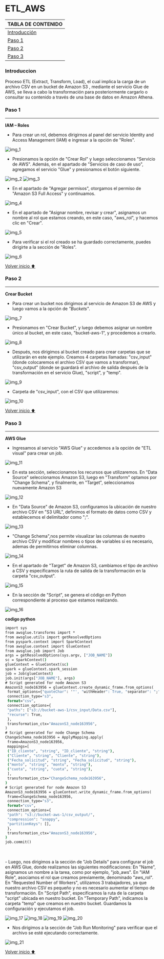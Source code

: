 # ETL_AWS

| TABLA DE CONTENIDO     |
| ------------ |
| [Introducción](#Introducción) |
| [Paso 1](#Paso-1) |
| [Paso 2](#Paso-2) |
| [Paso 3](#Paso-3) |


### Introduccion
Proceso ETL (Extract, Transform, Load), el cual implica la carga de un archivo CSV en un bucket de Amazon S3 , mediante el servicio Glue de AWS, se lleva a cabo la transformación para posteriormente cargarlo o consultar su contenido a través de una base de datos en Amazon Athena.


### Paso 1
-----------

**IAM – Roles**

- Para crear un rol, debemos dirigirnos al panel del servicio Identity and Access Management (IAM) e ingresar a la opción de "Roles".

![img_1](file/img_1.png)

- Presionamos la opción de "Crear Rol" y luego seleccionamos "Servicio de AWS". Además, en el apartado de "Servicios de caso de uso", agregamos el servicio "Glue" y presionamos el botón siguiente.

![img_2](file/img_2.png) ![img_3](file/img_3.png)

- En el apartado de "Agregar permisos", otorgamos el permiso de "Amazon S3 Full Access" y continuamos.

![img_4](file/img_4.png)

- En el apartado de "Asignar nombre, revisar y crear", asignamos un nombre al rol que estamos creando, en este caso, "aws_rol", y hacemos clic en "Crear".

![img_5](file/img_5.png)

- Para verificar si el rol creado se ha guardado correctamente, puedes dirigirte a la sección de "Roles".

![img_6](file/img_6.png)

[Volver inicio :arrow_up:](#ETL_AWS)

### Paso 2
-----------

**Crear Bucket**

- Para crear un bucket nos dirigimos al servicio de Amazon S3 de AWS y luego vamos a la opción de *"Buckets"*.

![img_7](file/img_7.png)

- Presionamos en "Crear Bucket", y luego debemos asignar un nombre único al bucket, en este caso, "bucket-aws-1", y procedemos a crearlo.

![img_8](file/img_8.png)

- Después, nos dirigimos al bucket creado para crear carpetas que se utilizarán en este ejemplo.
Creamos 4 carpetas llamadas: "csv_input" (donde colocaremos el archivo CSV que vamos a transformar), "csv_output" (donde se guardará el archivo de salida después de la transformación en el servicio Glue), "script", y "temp".

![img_9](file/img_9.png)

- Carpeta de "csv_input", con el CSV que utilizaremos:

![img_10](file/img_10.png)

[Volver inicio :arrow_up:](#ETL_AWS)

### Paso 3
-----------

**AWS Glue**

- Ingresamos al servicio "AWS Glue" y accedemos a la opción de "ETL visual" para crear un job.

![img_11](file/img_11.png)

- En esta sección, seleccionamos los recursos que utilizaremos. En "Data Source" seleccionamos 
Amazon S3, luego en "Transform" optamos por "Change Schema", y finalmente, en "Target", 
seleccionamos nuevamente Amazon S3

![img_12](file/img_12.png)

- En "Data Source" de Amazon S3, configuramos la ubicación de nuestro archivo CSV en "S3 
URL", definimos el formato de datos como CSV y establecemos el delimitador como ";".

![img_13](file/img_13.png)

- "Change Schema",nos permite visualizar las columnas de nuestro archivo CSV y modificar nombres o tipos de variables si es 
necesario, ademas de permitirnos eliminar columnas.

![img_14](file/img_14.png)

- En el apartado de "Target" de Amazon S3, cambiamos el tipo de archivo a CSV y especificamos 
la ruta de salida de la transformación en la carpeta "csv_output".

![img_15](file/img_15.png)

- En la sección de "Script", se genera el código en Python correspondiente al proceso que 
estamos realizando.

![img_16](file/img_16_s.png)

**codigo python**


```cmd
import sys
from awsglue.transforms import *
from awsglue.utils import getResolvedOptions
from pyspark.context import SparkContext
from awsglue.context import GlueContext
from awsglue.job import Job
args = getResolvedOptions(sys.argv, ["JOB_NAME"])
sc = SparkContext()
glueContext = GlueContext(sc)
spark = glueContext.spark_session
job = Job(glueContext)
job.init(args["JOB_NAME"], args)
# Script generated for node Amazon S3
AmazonS3_node163956 = glueContext.create_dynamic_frame.from_options(
 format_options={"quoteChar": '"', "withHeader": True, "separator": ";"},
 connection_type="s3",
 format="csv",
 connection_options={
 "paths": ["s3://bucket-aws-1/csv_input/Data.csv"],
 "recurse": True,
 },
 transformation_ctx="AmazonS3_node163956",
)
# Script generated for node Change Schema
ChangeSchema_node163956 = ApplyMapping.apply(
 frame=AmazonS3_node163956,
 mappings=[
 ("ID_cliente", "string", "ID_cliente", "string"),
 ("Cliente", "string", "Cliente", "string"),
 ("Fecha_solicitud", "string", "Fecha_solicitud", "string"),
 ("monto", "string", "monto", "string"),
 ("cuota", "string", "cuota", "string"),
 ],
 transformation_ctx="ChangeSchema_node163956",
)
# Script generated for node Amazon S3
AmazonS3_node163956 = glueContext.write_dynamic_frame.from_options(
 frame=ChangeSchema_node163956,
 connection_type="s3",
 format="csv",
 connection_options={
 "path": "s3://bucket-aws-1/csv_output/",
 "compression": "snappy",
 "partitionKeys": [],
 },
 transformation_ctx="AmazonS3_node163956",
)
job.commit()

```
<br>
<br>
- Luego, nos dirigimos a la sección de "Job Details" para configurar el job en AWS Glue, donde 
realizamos las siguientes modificaciones:
En "Name", asignamos un nombre a la tarea, como por ejemplo, "job_aws".
En "IAM Role", asociamos el rol que creamos previamente, denominado "aws_rol".
En "Requested Number of Workers", utilizamos 3 trabajadores, ya que nuestro archivo CSV es 
pequeño y no es necesario aumentar el tiempo de transformación.
En "Script Path", especificamos la ruta de la carpeta "script" ubicada en nuestro bucket.
En "Temporary Path", indicamos la carpeta "temp" que creamos en nuestro bucket.
Guardamos la configuración y ejecutamos el job.

![img_17](file/img_17.png)
![img_18](file/img_18.png)
![img_19](file/img_19.png)
![img_20](file/img_20.png)

- Nos dirigimos a la sección de "Job Run Monitoring" para verificar que el archivo se esté 
ejecutando correctamente.

![img_21](file/img_21.png)


[Volver inicio :arrow_up:](#ETL_AWS)




